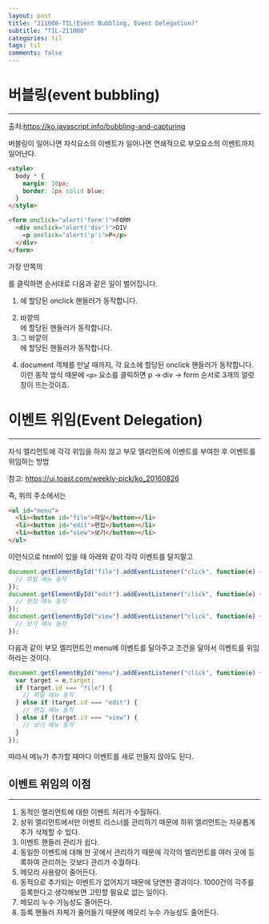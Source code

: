 ```yaml
---
layout: post
title: "211008-TIL(Event Bubbling, Event Delegation)"
subtitle: "TIL-211008"
categories: til
tags: til
comments: false
---
```


# 버블링(event bubbling)
---
출처:<https://ko.javascript.info/bubbling-and-capturing>        

버블링이 일어나면 자식요소의 이벤트가 일어나면 연쇄적으로 부모요소의 이벤트까지 일어난다.       

```html
<style>
  body * {
    margin: 10px;
    border: 1px solid blue;
  }
</style>

<form onclick="alert('form')">FORM
  <div onclick="alert('div')">DIV
    <p onclick="alert('p')">P</p>
  </div>
</form>
```
가장 안쪽의 <p>를 클릭하면 순서대로 다음과 같은 일이 벌어집니다.

1. <p>에 할당된 onclick 핸들러가 동작합니다.
2. 바깥의 <div>에 할당된 핸들러가 동작합니다.
3. 그 바깥의 <form>에 할당된 핸들러가 동작합니다.
4. document 객체를 만날 때까지, 각 요소에 할당된 onclick 핸들러가 동작합니다.       
이런 동작 방식 때문에 ```<p>``` 요소를 클릭하면 p → div → form 순서로 3개의 얼럿 창이 뜨는것이죠.     

# 이벤트 위임(Event Delegation)
---
자식 엘리먼트에 각각 위임을 하지 않고 부모 엘리먼트에 이벤트를 부여한 후 이벤트를 위임하는 방법   

참고: <https://ui.toast.com/weekly-pick/ko_20160826>

즉, 위의 주소에서는 
```html
<ul id="menu">
  <li><button id="file">파일</button></li>
  <li><button id="edit">편집</button></li>
  <li><button id="view">보기</button></li>
</ul>
```
이런식으로 html이 있을 때 아래와 같이 각각 이벤트를 달지말고    
```js
document.getElementById("file").addEventListener("click", function(e) {
  // 파일 메뉴 동작
});
document.getElementById("edit").addEventListener("click", function(e) {
  // 편집 메뉴 동작
});
document.getElementById("view").addEventListener("click", function(e) {
  // 보기 메뉴 동작
});
```
다음과 같이 부모 엘리먼트인 menu에 이벤트를 달아주고 조건을 달아서 이벤트를 위임하라는 것이다.    
```js
document.getElementById("menu").addEventListener("click", function(e) {
  var target = e.target;
  if (target.id === "file") {
    // 파일 메뉴 동작
  } else if (target.id === "edit") {
    // 편집 메뉴 동작
  } else if (target.id === "view") {
    // 보기 메뉴 동작
  }
});
```
따라서 메뉴가 추가할 때마다 이벤트를 새로 만들지 않아도 된다.   

## 이벤트 위임의 이점
---
1. 동적인 엘리먼트에 대한 이벤트 처리가 수월하다.
2. 상위 엘리먼트에서만 이벤트 리스너를 관리하기 때문에 하위 엘리먼트는 자유롭게 추가 삭제할 수 있다.
3. 이벤트 핸들러 관리가 쉽다.
4. 동일한 이벤트에 대해 한 곳에서 관리하기 때문에 각각의 엘리먼트를 여러 곳에 등록하여 관리하는 것보다 관리가 수월하다.
5. 메모리 사용량이 줄어든다.
6. 동적으로 추가되는 이벤트가 없어지기 때문에 당연한 결과이다. 1000건의 각주를 등록한다고 생각해보면 고민할 필요로 없는 일이다.
7. 메모리 누수 가능성도 줄어든다.
8. 등록 핸들러 자체가 줄어들기 때문에 메모리 누수 가능성도 줄어든다.